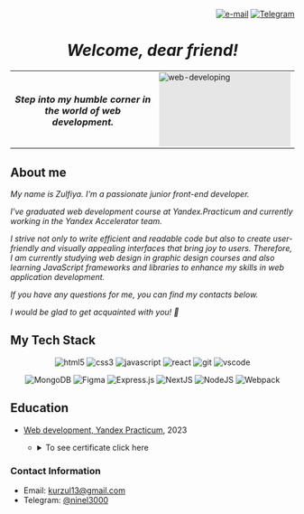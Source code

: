 <p align="right">
    <a href="mailto:kurzul13@gmail.com"> <img align="" src="https://img.shields.io/badge/Gmail-D14836?style=for-the-badge&logo=gmail&logoColor=white" alt="e-mail" height="30"/></a>
    <a href="https://t.me/ninel3000"> <img align="" src="https://img.shields.io/badge/Telegram-1E90FF?style=for-the-badge&logo=Telegram&logoColor=FFFFFF" alt="Telegram" height="30"/></a>
</p>

<h1 align="center"><i>Welcome, dear friend!</i></h1>

<table>
 <tr>
    <td>
      <h3 align="center"><i>Step into my humble corner in the world of web development.<i></h3>
     </td>
    <td>
      <img style="display: block;-webkit-user-select: none;margin: auto;cursor: zoom-in;background-color: hsl(0, 0%, 90%);" src="https://gifdb.com/images/high/coding-girl-animation-fe7t4gejurmtof8v.webp" width="233" height="131" alt="web-developing">      
    </td>
  </tr>
  </table>

<h2>
About me
</h2>
<p><i>My name is Zulfiya. I'm a passionate junior front-end developer.</i></p>
<p><i>I've graduated web development course at Yandex.Practicum and currently working in the Yandex Accelerator team.</i></p>
<p><i>I strive not only to write efficient and readable code but also to create user-friendly and visually appealing interfaces that bring joy to users. Therefore, I am currently  studying web design in graphic design courses and also learning JavaScript frameworks and libraries to enhance my skills in web application development.</i></p>
<p><i>If you have any questions for me, you can find my contacts below.</i></p>
<p><i>I would be glad to get acquainted with you! 👋</i></p>

<h2>
 My Tech Stack
</h2>
<p align="center">
<img src="https://img.shields.io/badge/html5-%23E34F26.svg?style=for-the-badge&logo=html5&logoColor=white" alt="html5" height="30"/>
<img src="https://img.shields.io/badge/css3-%231572B6.svg?style=for-the-badge&logo=css3&logoColor=white" alt="css3" height="30"/>
<img src="https://img.shields.io/badge/javascript-%23323330.svg?style=for-the-badge&logo=javascript&logoColor=%23F7DF1E" alt="javascript" height="30"/>
<img src="https://img.shields.io/badge/react-%2320232a.svg?style=for-the-badge&logo=react&logoColor=%2361DAFB" alt="react" height="30"/>
<img src="https://img.shields.io/badge/git-%23F05033.svg?style=for-the-badge&logo=git&logoColor=white" alt="git" height="30"/>
<img src="https://img.shields.io/badge/Visual%20Studio%20Code-0078d7.svg?style=for-the-badge&logo=visual-studio-code&logoColor=white" alt="vscode" height="30"/>
</p>
<p align="center">
<img src="https://img.shields.io/badge/MongoDB-%234ea94b.svg?style=for-the-badge&logo=mongodb&logoColor=white" alt="MongoDB"/>
<img src="https://img.shields.io/badge/figma-%23F24E1E.svg?style=for-the-badge&logo=figma&logoColor=white" alt="Figma"/>
<img src="https://img.shields.io/badge/express.js-%23404d59.svg?style=for-the-badge&logo=express&logoColor=%2361DAFB" alt="Express.js"/>
<img src="https://img.shields.io/badge/Next-black?style=for-the-badge&logo=next.js&logoColor=white" alt="NextJS"/>
<img src="https://img.shields.io/badge/node.js-6DA55F?style=for-the-badge&logo=node.js&logoColor=white" alt="NodeJS"/>
<img src="https://img.shields.io/badge/webpack-%238DD6F9.svg?style=for-the-badge&logo=webpack&logoColor=black" alt="Webpack"/>
</p>

<h2>Education</h2>    
<ul>
     <li> <a href="https://practicum.yandex.ru/web/" target="_blank">Web development, Yandex Practicum</a>, 2023</li>
<ul>
     <li><details><summary>To see certificate click here</summary>
     <img src="./images/Kurmanaeva.jpg" alt="Certificate" height="800"/>
     </details>
     </li>
   </ul>
</ul>

<h3>Contact Information</h3>

- Email: kurzul13@gmail.com
- Telegram: [@ninel3000](https://t.me/ninel3000)
